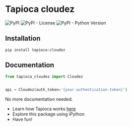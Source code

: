 # Tapioca cloudez

![PyPI](https://img.shields.io/pypi/v/tapioca_cloudez.svg)
![PyPI - License](https://img.shields.io/pypi/l/tapioca_cloudez.svg)
![PyPI - Python Version](https://img.shields.io/pypi/pyversions/tapioca_cloudez.svg)

## Installation
```
pip install tapioca-cloudez
```

## Documentation
``` python
from tapioca_cloudez import Cloudez


api = Cloudez(auth_token='{your-authentication-token}')

```

No more documentation needed.

- Learn how Tapioca works [here](http://tapioca-wrapper.readthedocs.org/en/stable/quickstart.html)
- Explore this package using iPython
- Have fun!
